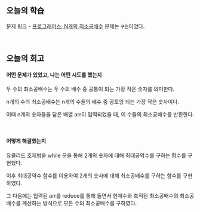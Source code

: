 ## 오늘의 학습
문제 링크 - [프로그래머스: N개의 최소공배수](https://school.programmers.co.kr/learn/courses/30/lessons/12953)
문제는 `구현`이었다.

<br />

## 오늘의 회고
#### 어떤 문제가 있었고, 나는 어떤 시도를 했는지
두 수의 최소공배수는 두 수의 배수 중 공통이 되는 가장 작은 숫자를 의미한다.

n개의 수의 최소공배수는 n개의 수들의 배수 중 공토잉 되는 가장 작은 숫자이다.

이때 n개의 숫자들을 담은 배열 arr이 입력되었을 때, 이 수들의 최소공배수를 반환한다.

<br />

#### 어떻게 해결했는지
유클리드 호제법을 while 문을 통해 2개의 숫자에 대해 최대공약수를 구하는 함수를 구현했다.

이후 최대공약수 함수를 이용하여 2개의 숫자에 대해 최소공배수를 구하는 함수를 구현하였다.

그 다음에는 입력된 arr를 reduce를 통해 돌면서 현재수와 축적된 최소공배수의 최소공배수를 계산하는 방식으로 모든 수의 최소공배수를 구하였다. 

<br />
